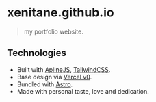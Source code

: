# xenitane.github.io

> my portfolio website.

## Technologies

-   Built with [AplineJS](https://alpinejs.dev), [TailwindCSS](https://tailwindcss.com).
-   Base design via [Vercel v0](https://v0.dev/).
-   Bundled with [Astro](https://astro.build).
-   Made with personal taste, love and dedication.
